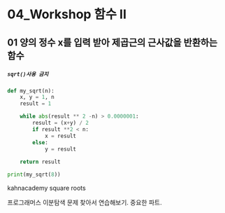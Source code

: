 # 04_Workshop 함수 II

## 01 양의 정수 x를 입력 받아 제곱근의 근사값을 반환하는 함수

##### `sqrt()사용 금지`

```python
def my_sqrt(n):
    x, y = 1, n
    result = 1

    while abs(result ** 2 -n) > 0.0000001:
        result = (x+y) / 2
        if result **2 < n:
            x = result
        else:
            y = result
            
    return result

print(my_sqrt(8))
```

kahnacademy square roots

프로그래머스 이분탐색 문제 찾아서 연습해보기. 중요한 파트.